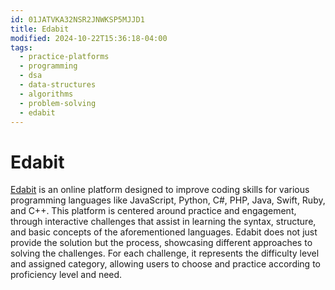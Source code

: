 ```yaml
---
id: 01JATVKA32NSR2JNWKSP5MJJD1
title: Edabit
modified: 2024-10-22T15:36:18-04:00
tags:
  - practice-platforms
  - programming
  - dsa
  - data-structures
  - algorithms
  - problem-solving
  - edabit
---
```

# Edabit

[Edabit](https://edabit.com/) is an online platform designed to improve coding skills for various programming languages like JavaScript, Python, C#, PHP, Java, Swift, Ruby, and C++. This platform is centered around practice and engagement, through interactive challenges that assist in learning the syntax, structure, and basic concepts of the aforementioned languages. Edabit does not just provide the solution but the process, showcasing different approaches to solving the challenges. For each challenge, it represents the difficulty level and assigned category, allowing users to choose and practice according to proficiency level and need.